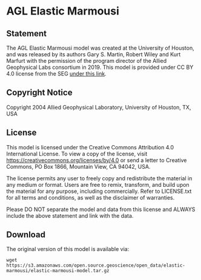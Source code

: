 # AGL Elastic Marmousi

## Statement

The AGL Elastic Marmousi model was created at the University of Houston, and was released by its authors Gary S. Martin, Robert Wiley and Kurt Marfurt with the permission of the program director of the Allied Geophysical Labs consortium in 2019. This model is provided under CC BY 4.0 license from the SEG [under this link](https://wiki.seg.org/wiki/AGL_Elastic_Marmousi).


## Copyright Notice

Copyright 2004 Allied Geophysical Laboratory, University of Houston, TX, USA


## License

This model is licensed under the Creative Commons Attribution 4.0 International License. To view a copy of the license, visit https://creativecommons.org/licenses/by/4.0 or send a letter to Creative Commons, PO Box 1866, Mountain View, CA 94042, USA.

The license permits any user to freely copy and redistribute the material in any medium or format. Users are free to remix, transform, and build upon the material for any purpose, including commercially. Refer to LICENSE.txt for all terms and conditions, as well as the disclaimer of warranties.

Please DO NOT separate the model and data from this license and ALWAYS include the above statement and link with the data.

## Download

The original version of this model is available via:

```
wget https://s3.amazonaws.com/open.source.geoscience/open_data/elastic-marmousi/elastic-marmousi-model.tar.gz
```